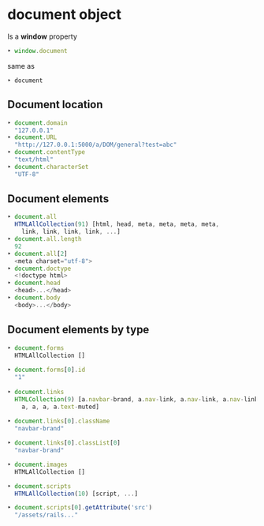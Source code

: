 # document object

Is a **window** property

```javascript
‣ window.document
```

same as

```text
‣ document
```

## Document location

```javascript
‣ document.domain
  "127.0.0.1"
‣ document.URL
  "http://127.0.0.1:5000/a/DOM/general?test=abc"
‣ document.contentType
  "text/html"
‣ document.characterSet
  "UTF-8"
```

## Document elements

```javascript
‣ document.all
  HTMLAllCollection(91) [html, head, meta, meta, meta, meta, 
    link, link, link, link, ...]
‣ document.all.length
  92
‣ document.all[2]
  <meta charset="utf-8">
‣ document.doctype
  <!doctype html>
‣ document.head
  <head>...</head>
‣ document.body
  <body>...</body>
```

## Document elements by type

```javascript
‣ document.forms
  HTMLAllCollection []
  
‣ document.forms[0].id
  "1"
  
‣ document.links
  HTMLCollection(9) [a.navbar-brand, a.nav-link, a.nav-link, a.nav-link,
    a, a, a, a.text-muted]
    
‣ document.links[0].className
  "navbar-brand"

‣ document.links[0].classList[0]
  "navbar-brand"

‣ document.images
  HTMLAllCollection []

‣ document.scripts
  HTMLAllCollection(10) [script, ...]

‣ document.scripts[0].getAttribute('src')
  "/assets/rails..."
```

